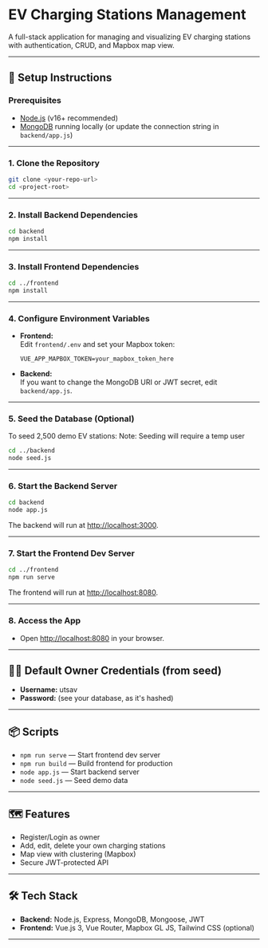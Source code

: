 # EV Charging Stations Management

A full-stack application for managing and visualizing EV charging stations with authentication, CRUD, and Mapbox map view.

---

## 🚀 Setup Instructions

### Prerequisites

- [Node.js](https://nodejs.org/) (v16+ recommended)
- [MongoDB](https://www.mongodb.com/try/download/community) running locally (or update the connection string in `backend/app.js`)

---

### 1. Clone the Repository

```sh
git clone <your-repo-url>
cd <project-root>
```

---

### 2. Install Backend Dependencies

```sh
cd backend
npm install
```

---

### 3. Install Frontend Dependencies

```sh
cd ../frontend
npm install
```

---

### 4. Configure Environment Variables

- **Frontend:**  
  Edit `frontend/.env` and set your Mapbox token:
  ```
  VUE_APP_MAPBOX_TOKEN=your_mapbox_token_here
  ```

- **Backend:**  
  If you want to change the MongoDB URI or JWT secret, edit `backend/app.js`.

---

### 5. Seed the Database (Optional)

To seed 2,500 demo EV stations:
Note: Seeding will require a temp user

```sh
cd ../backend
node seed.js
```

---

### 6. Start the Backend Server

```sh
cd backend
node app.js
```
The backend will run at [http://localhost:3000](http://localhost:3000).

---

### 7. Start the Frontend Dev Server

```sh
cd ../frontend
npm run serve
```
The frontend will run at [http://localhost:8080](http://localhost:8080).

---

### 8. Access the App

- Open [http://localhost:8080](http://localhost:8080) in your browser.

---

## 🧑‍💻 Default Owner Credentials (from seed)

- **Username:** utsav
- **Password:** (see your database, as it's hashed)

---

## 📦 Scripts

- `npm run serve` — Start frontend dev server
- `npm run build` — Build frontend for production
- `node app.js` — Start backend server
- `node seed.js` — Seed demo data

---

## 🗺️ Features

- Register/Login as owner
- Add, edit, delete your own charging stations
- Map view with clustering (Mapbox)
- Secure JWT-protected API

---

## 🛠️ Tech Stack

- **Backend:** Node.js, Express, MongoDB, Mongoose, JWT
- **Frontend:** Vue.js 3, Vue Router, Mapbox GL JS, Tailwind CSS (optional)

---